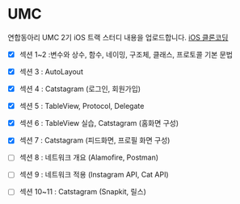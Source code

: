 # UMC
연합동아리 UMC 2기 iOS 트랙 스터디 내용을 업로드합니다. 
[iOS 클론코딩](https://www.udemy.com/share/1068LQ3@igY8px_V_sDNHPwCDPghdqfOt4LXSJhLJFGinaQWtXOKfH-96c520ZeaYdXiUxbCCw==/)

- [x] 섹션 1~2 :변수와 상수, 함수, 네이밍, 구조체, 클래스, 프로토콜 기본 문법
- [x] 섹션 3 : AutoLayout
- [x] 섹션 4 : Catstagram (로그인, 회원가입)
- [x] 섹션 5 : TableView, Protocol, Delegate
- [x] 섹션 6 : TableView 실습, Catstagram (홈화면 구성)
- [x] 섹션 7 : Catstagram (피드화면, 프로필 화면 구성)
- [ ] 섹션 8 : 네트워크 개요 (Alamofire, Postman)
- [ ] 섹션 9 : 네트워크 적용 (Instagram API, Cat API)
- [ ] 섹션 10~11 : Catstagram (Snapkit, 릴스)

